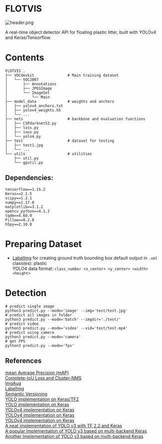 # FLOTVIS
![header.png](titel.png)  

A real-time object detector API for floating plastic litter, built with YOLOv4 and Keras/Tensorflow.  

# Contents
```
FLOTVIS .  
├── VOCdevkit               # Main training dataset  
│   └── VOC2007  
│       ├── Annotations  
│       ├── JPEGImage  
│       └── ImageSet  
│           └── Main  
├── model_data              # weights and anchors  
│   ├── yolov4_anchors.txt  
│   ├── yolov4_weights.h5   
│   └── ...  
├── nets                    # backbone and evaluation functions  
│   ├── CSPdarknet53.py  
│   ├── loss.py  
│   ├── ious.py  
│   └── yolo4.py  
├── test                    # dataset for testing  
│   ├── test1.jpg  
│   └── ...  
└── utils                   # utilities  
    ├── util.py  
    └── gputil.py  
```

## Dependencies:

```
tensorflow==1.15.2
Keras==2.1.5
scipy==1.2.1
numpy==1.17.0
matplotlib==3.1.2
opencv_python==4.1.2
tqdm==4.60.0
Pillow==8.2.0
h5py==2.10.0
```

# Preparing Dataset
* [LabelImg](https://github.com/tzutalin/labelImg) for creating ground truth bounding box 
  default output in `.xml`  
  class(es): plastic  
  YOLO4 data format: `class_number <x_center> <y_center> <width> <height>`  

# Detection
```
# predict single image
python3 predict.py --mode='image' --img='test/test.jpg'
# predict all images in folder
python3 predict.py --mode='batch' --imgdir='./test/'
# predict video
python3 predict.py --mode='video' --vid='test/test.mp4'
# predict using camera
python3 predict.py --mode='camera'
# get FPS
python3 predict.py --mode='fps'
```

## References
[mean Average Precision (mAP)](https://github.com/Cartucho/mAP)  
[Complete-IoU Loss and Cluster-NMS](https://github.com/Zzh-tju/CIoU)  
[ImgAug](https://github.com/aleju/imgaug)  
[LabelImg](https://github.com/tzutalin/labelImg)  
[Semantic Versioning](https://semver.org/spec/v2.0.0.html)  
[YOLO implementation on Keras/TF2](https://github.com/schissmantics/yolo-tf2)  
[YOLO implementation on Keras](https://github.com/yuto3o/yolox)  
[YOLOv4 implementation on Keras](https://github.com/taipingeric/yolo-v4-tf.keras)  
[YOLOv4 implementation on Keras](https://github.com/miemie2013/Keras-YOLOv4)  
[YOLOv4 implementation on Keras](https://github.com/bubbliiiing/yolov4-keras)  
[A neat implementation of YOLO v3 with TF 2.2 and Keras](https://github.com/schissmantics/yolo-tf2)  
[A popular Implementation of YOLO v3 based on multi-backend Keras](https://github.com/qqwweee/keras-yolo3/)  
[Another Implementation of YOLO v3 based on multi-backend Keras](https://github.com/experiencor/keras-yolo3)  